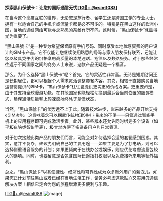 **探索黑山保號卡：让您的国际通信无忧[[TG💪+ @esim1088](https://t.me/s/esim1088)]**

在当今这个高度互联的世界，无论您是旅行者、留学生还是跨国工作的专业人士，拥有一张适合自己的手机卡或流量卡都是必不可少的。特别是在黑山这样的欧洲小国，当地的通信网络可能与您熟悉的系统有所不同。这时候，“黑山保號卡”就显得尤为重要了。

“黑山保號卡”是一种专为希望保留原有手机号码、同时享受本地优惠资费的用户设计的SIM卡产品。它不仅能让您继续使用熟悉的号码与家人朋友保持联系，还能让您以极具竞争力的价格享用高质量的本地通话、短信以及数据服务。对于那些经常往返于不同国家之间的商务人士来说，这款产品无疑是一个福音。

那么，为什么选择“黑山保號卡”呢？首先，它的灵活性非常高。无论是短期访问还是长期居住，都可以根据个人需求灵活调整套餐内容。其次，相较于直接购买当地运营商提供的SIM卡，“黑山保號卡”往往能提供更实惠的价格方案。更重要的是，由于其支持全球漫游功能，在其他国家也能轻松切换到最适合当前位置的服务模式，确保通话质量和上网速度始终处于最佳状态。

当然，“黑山保號卡”的优势远不止于此。随着技术进步，越来越多的产品开始支持eSIM功能，这意味着您可以摆脱传统物理SIM卡带来的不便——只需通过智能手机上的应用程序即可完成激活步骤。此外，某些版本还允许同时绑定多个设备（如平板电脑或智能手表），极大地方便了多设备用户的日常管理。

对于初次接触此类产品的朋友们而言，可能会对如何选择合适的套餐感到困惑。其实，这并不复杂。建议先明确自己的主要用途——如果主要是为了打电话，则可以选择侧重语音服务的计划；如果更倾向于在线办公或娱乐，则应优先考虑流量包较大的选项。同时，也要留意是否包含国际长途拨打权限以及免费接听来电等额外福利。

总之，“黑山保號卡”以其便捷性、经济性和可靠性成为众多海外用户的新宠儿。如果您正计划前往黑山或者已经在当地生活工作，请务必考虑这款贴心又实用的通信解决方案！相信它定会为您的旅程增添更多便利与乐趣。

[[TG💪+ @esim1088](https://t.me/s/esim1088) ![Image](https://i.postimg.cc/4NQfJmqS/Snipaste-2025-05-13-00-14-12.png)]